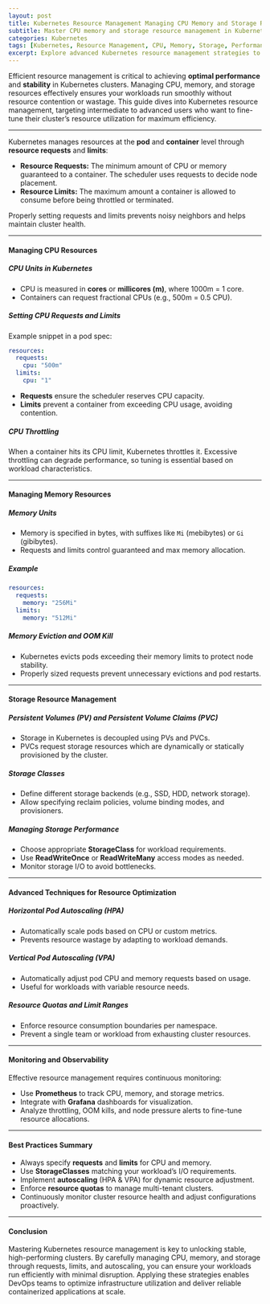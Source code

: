 ```yaml
---
layout: post
title: Kubernetes Resource Management Managing CPU Memory and Storage Resources for Optimized Performance
subtitle: Master CPU memory and storage resource management in Kubernetes for enhanced cluster performance and stability
categories: Kubernetes
tags: [Kubernetes, Resource Management, CPU, Memory, Storage, Performance Optimization, Container Orchestration, DevOps]
excerpt: Explore advanced Kubernetes resource management strategies to effectively manage CPU memory and storage resources ensuring optimized cluster performance and stability.
---
```

Efficient resource management is critical to achieving **optimal performance** and **stability** in Kubernetes clusters. Managing CPU, memory, and storage resources effectively ensures your workloads run smoothly without resource contention or wastage. This guide dives into Kubernetes resource management, targeting intermediate to advanced users who want to fine-tune their cluster’s resource utilization for maximum efficiency.

---
Kubernetes manages resources at the **pod** and **container** level through **resource requests** and **limits**:

- **Resource Requests:** The minimum amount of CPU or memory guaranteed to a container. The scheduler uses requests to decide node placement.
- **Resource Limits:** The maximum amount a container is allowed to consume before being throttled or terminated.

Properly setting requests and limits prevents noisy neighbors and helps maintain cluster health.

---

#### Managing CPU Resources

##### CPU Units in Kubernetes

- CPU is measured in **cores** or **millicores (m)**, where 1000m = 1 core.
- Containers can request fractional CPUs (e.g., 500m = 0.5 CPU).

##### Setting CPU Requests and Limits

Example snippet in a pod spec:

```yaml
resources:
  requests:
    cpu: "500m"
  limits:
    cpu: "1"
```

- **Requests** ensure the scheduler reserves CPU capacity.
- **Limits** prevent a container from exceeding CPU usage, avoiding contention.

##### CPU Throttling

When a container hits its CPU limit, Kubernetes throttles it. Excessive throttling can degrade performance, so tuning is essential based on workload characteristics.

---

#### Managing Memory Resources

##### Memory Units

- Memory is specified in bytes, with suffixes like `Mi` (mebibytes) or `Gi` (gibibytes).
- Requests and limits control guaranteed and max memory allocation.

##### Example

```yaml
resources:
  requests:
    memory: "256Mi"
  limits:
    memory: "512Mi"
```

##### Memory Eviction and OOM Kill

- Kubernetes evicts pods exceeding their memory limits to protect node stability.
- Properly sized requests prevent unnecessary evictions and pod restarts.

---

#### Storage Resource Management

##### Persistent Volumes (PV) and Persistent Volume Claims (PVC)

- Storage in Kubernetes is decoupled using PVs and PVCs.
- PVCs request storage resources which are dynamically or statically provisioned by the cluster.

##### Storage Classes

- Define different storage backends (e.g., SSD, HDD, network storage).
- Allow specifying reclaim policies, volume binding modes, and provisioners.

##### Managing Storage Performance

- Choose appropriate **StorageClass** for workload requirements.
- Use **ReadWriteOnce** or **ReadWriteMany** access modes as needed.
- Monitor storage I/O to avoid bottlenecks.

---

#### Advanced Techniques for Resource Optimization

##### Horizontal Pod Autoscaling (HPA)

- Automatically scale pods based on CPU or custom metrics.
- Prevents resource wastage by adapting to workload demands.

##### Vertical Pod Autoscaling (VPA)

- Automatically adjust pod CPU and memory requests based on usage.
- Useful for workloads with variable resource needs.

##### Resource Quotas and Limit Ranges

- Enforce resource consumption boundaries per namespace.
- Prevent a single team or workload from exhausting cluster resources.

---

#### Monitoring and Observability

Effective resource management requires continuous monitoring:

- Use **Prometheus** to track CPU, memory, and storage metrics.
- Integrate with **Grafana** dashboards for visualization.
- Analyze throttling, OOM kills, and node pressure alerts to fine-tune resource allocations.

---

#### Best Practices Summary

- Always specify **requests** and **limits** for CPU and memory.
- Use **StorageClasses** matching your workload’s I/O requirements.
- Implement **autoscaling** (HPA & VPA) for dynamic resource adjustment.
- Enforce **resource quotas** to manage multi-tenant clusters.
- Continuously monitor cluster resource health and adjust configurations proactively.

---

#### Conclusion

Mastering Kubernetes resource management is key to unlocking stable, high-performing clusters. By carefully managing CPU, memory, and storage through requests, limits, and autoscaling, you can ensure your workloads run efficiently with minimal disruption. Applying these strategies enables DevOps teams to optimize infrastructure utilization and deliver reliable containerized applications at scale.

